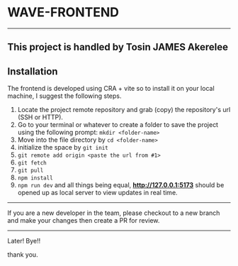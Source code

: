 # WAVE-FRONTEND

---

This project is handled by Tosin JAMES Akerelee
---

## Installation

The frontend is developed using CRA + vite so to install it on your local machine, I suggest the following steps.

1. Locate the project remote repository and grab (copy) the repository's url (SSH or HTTP).
2. Go to your terminal or whatever to create a folder to save the project using the following prompt: `mkdir <folder-name>`
3. Move into the file directory by `cd <folder-name>`
4. initialize the space by `git init`
5. `git remote add origin <paste the url from #1>`
6. `git fetch`
7. `git pull`
8. `npm install`
9. `npm run dev` and all things being equal, **<http://127.0.0.1:5173>** should be opened up as local server to view updates in real time.

---

If you are a new developer in the team, please checkout to a new branch and make your changes then create a PR for review.

---

Later! Bye!!


thank you.
